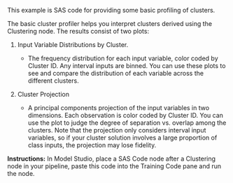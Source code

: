 This example is SAS code for providing some basic profiling of clusters. 

The basic cluster profiler helps you interpret clusters derived using the Clustering node. The results consist of two plots: 

1. Input Variable Distributions by Cluster. 
   - The frequency distribution for each input variable, color coded by Cluster ID. Any interval inputs are binned. You can use these plots to see and compare the distribution of each variable across the different clusters. 

2. Cluster Projection
   - A principal components projection of the input variables in two dimensions. Each observation is color coded by Cluster ID. You can use the plot to judge the degree of separation vs. overlap among the clusters. Note that the projection only considers interval input variables, so if your cluster solution involves a large proportion of class inputs, the projection may lose fidelity.

**Instructions:** In Model Studio, place a SAS Code node after a Clustering node in your pipeline, paste this code into the Training Code pane and run the node.


